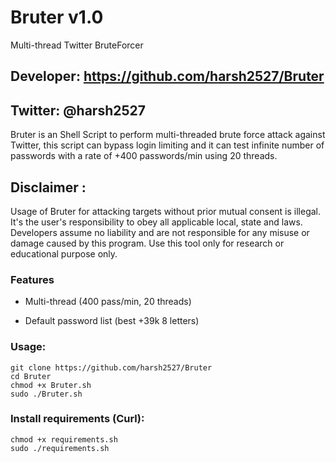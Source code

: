 # Bruter v1.0
Multi-thread Twitter BruteForcer

## Developer: https://github.com/harsh2527/Bruter

## Twitter: @harsh2527

Bruter is an Shell Script to perform multi-threaded brute force attack against Twitter, this script can bypass login limiting and it can test infinite number of passwords with a rate of +400 passwords/min using 20 threads.

## Disclaimer :

Usage of Bruter for attacking targets without prior mutual consent is illegal. It's the user's responsibility to obey all applicable local, state and laws. Developers assume no liability and are not responsible for any misuse or damage caused by this program. Use this tool only for research or educational purpose only.



### Features
- Multi-thread (400 pass/min, 20 threads)

- Default password list (best +39k 8 letters)


### Usage:
```
git clone https://github.com/harsh2527/Bruter
cd Bruter
chmod +x Bruter.sh
sudo ./Bruter.sh
```

### Install requirements (Curl):

```
chmod +x requirements.sh
sudo ./requirements.sh
```
